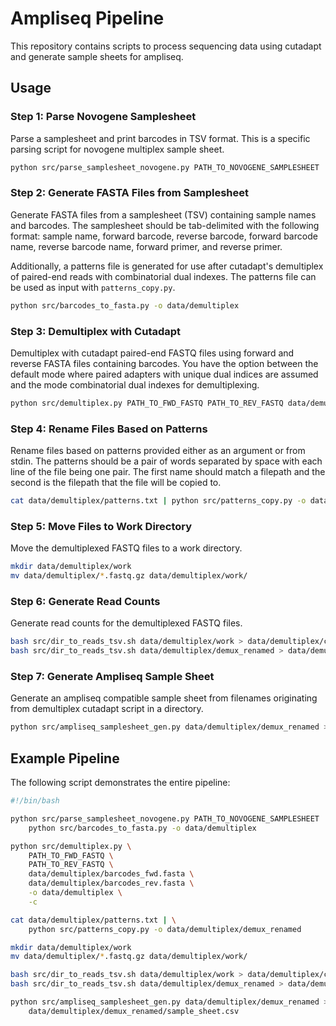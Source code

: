 # Ampliseq Pipeline

This repository contains scripts to process sequencing data using cutadapt and generate sample sheets for ampliseq.

## Usage

### Step 1: Parse Novogene Samplesheet

Parse a samplesheet and print barcodes in TSV format. This is a specific parsing script for novogene multiplex sample sheet.

```bash
python src/parse_samplesheet_novogene.py PATH_TO_NOVOGENE_SAMPLESHEET
```

### Step 2: Generate FASTA Files from Samplesheet

Generate FASTA files from a samplesheet (TSV) containing sample names and barcodes. The samplesheet should be tab-delimited with the following format: sample name, forward barcode, reverse barcode, forward barcode name, reverse barcode name, forward primer, and reverse primer.

Additionally, a patterns file is generated for use after cutadapt's demultiplex of paired-end reads with combinatorial dual indexes. The patterns file can be used as input with `patterns_copy.py`.

```bash
python src/barcodes_to_fasta.py -o data/demultiplex
```

### Step 3: Demultiplex with Cutadapt

Demultiplex with cutadapt paired-end FASTQ files using forward and reverse FASTA files containing barcodes. You have the option between the default mode where paired adapters with unique dual indices are assumed and the mode combinatorial dual indexes for demultiplexing.

```bash
python src/demultiplex.py PATH_TO_FWD_FASTQ PATH_TO_REV_FASTQ data/demultiplex/barcodes_fwd.fasta data/demultiplex/barcodes_rev.fasta -o data/demultiplex -c
```

### Step 4: Rename Files Based on Patterns

Rename files based on patterns provided either as an argument or from stdin. The patterns should be a pair of words separated by space with each line of the file being one pair. The first name should match a filepath and the second is the filepath that the file will be copied to.

```bash
cat data/demultiplex/patterns.txt | python src/patterns_copy.py -o data/demultiplex/demux_renamed
```

### Step 5: Move Files to Work Directory

Move the demultiplexed FASTQ files to a work directory.

```bash
mkdir data/demultiplex/work
mv data/demultiplex/*.fastq.gz data/demultiplex/work/
```

### Step 6: Generate Read Counts

Generate read counts for the demultiplexed FASTQ files.

```bash
bash src/dir_to_reads_tsv.sh data/demultiplex/work > data/demultiplex/cutadapt_reads.tsv
bash src/dir_to_reads_tsv.sh data/demultiplex/demux_renamed > data/demultiplex/sample_reads.tsv
```

### Step 7: Generate Ampliseq Sample Sheet

Generate an ampliseq compatible sample sheet from filenames originating from demultiplex cutadapt script in a directory.

```bash
python src/ampliseq_samplesheet_gen.py data/demultiplex/demux_renamed > data/demultiplex/demux_renamed/sample_sheet.csv
```

## Example Pipeline

The following script demonstrates the entire pipeline:

```bash
#!/bin/bash

python src/parse_samplesheet_novogene.py PATH_TO_NOVOGENE_SAMPLESHEET | \
    python src/barcodes_to_fasta.py -o data/demultiplex

python src/demultiplex.py \
    PATH_TO_FWD_FASTQ \
    PATH_TO_REV_FASTQ \
    data/demultiplex/barcodes_fwd.fasta \
    data/demultiplex/barcodes_rev.fasta \
    -o data/demultiplex \
    -c

cat data/demultiplex/patterns.txt | \
    python src/patterns_copy.py -o data/demultiplex/demux_renamed

mkdir data/demultiplex/work
mv data/demultiplex/*.fastq.gz data/demultiplex/work/

bash src/dir_to_reads_tsv.sh data/demultiplex/work > data/demultiplex/cutadapt_reads.tsv
bash src/dir_to_reads_tsv.sh data/demultiplex/demux_renamed > data/demultiplex/sample_reads.tsv

python src/ampliseq_samplesheet_gen.py data/demultiplex/demux_renamed > \
    data/demultiplex/demux_renamed/sample_sheet.csv
```
